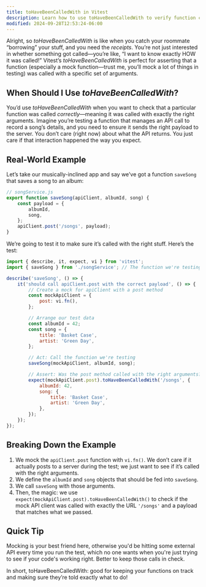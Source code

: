 ```yaml
---
title: toHaveBeenCalledWith in Vitest
description: Learn how to use toHaveBeenCalledWith to verify function calls.
modified: 2024-09-28T12:53:24-06:00
---
```


Alright, so *toHaveBeenCalledWith* is like when you catch your roommate “borrowing” your stuff, and you need the *receipts*. You’re not just interested in whether something got called—you’re like, “I want to know exactly HOW it was called!” Vitest’s *toHaveBeenCalledWith* is perfect for asserting that a function (especially a mock function—trust me, you’ll mock a lot of things in testing) was called with a specific set of arguments.

## When Should I Use *toHaveBeenCalledWith*?

You’d use *toHaveBeenCalledWith* when you want to check that a particular function was called *correctly*—meaning it was called with exactly the right arguments. Imagine you’re testing a function that manages an API call to record a song’s details, and you need to ensure it sends the right payload to the server. You don’t care (right now) about what the API returns. You just care if that interaction happened the way you expect.

## Real-World Example

Let’s take our musically-inclined app and say we’ve got a function `saveSong` that saves a song to an album:

```javascript
// songService.js
export function saveSong(apiClient, albumId, song) {
	const payload = {
		albumId,
		song,
	};
	apiClient.post('/songs', payload);
}
```

We’re going to test it to make sure it’s called with the right stuff. Here’s the test:

```javascript
import { describe, it, expect, vi } from 'vitest';
import { saveSong } from './songService'; // The function we're testing

describe('saveSong', () => {
	it('should call apiClient.post with the correct payload', () => {
		// Create a mock for apiClient with a post method
		const mockApiClient = {
			post: vi.fn(),
		};

		// Arrange our test data
		const albumId = 42;
		const song = {
			title: 'Basket Case',
			artist: 'Green Day',
		};

		// Act: Call the function we're testing
		saveSong(mockApiClient, albumId, song);

		// Assert: Was the post method called with the right arguments?
		expect(mockApiClient.post).toHaveBeenCalledWith('/songs', {
			albumId: 42,
			song: {
				title: 'Basket Case',
				artist: 'Green Day',
			},
		});
	});
});
```

## Breaking Down the Example

1. We mock the `apiClient.post` function with `vi.fn()`. We don’t care if it actually posts to a server during the test; we just want to see if it’s called with the right arguments.
2. We define the `albumId` and `song` objects that should be fed into `saveSong`.
3. We call `saveSong` with those arguments.
4. Then, the magic: we use `expect(mockApiClient.post).toHaveBeenCalledWith()` to check if the mock API client was called with exactly the URL `'/songs'` and a payload that matches what we passed.

## Quick Tip

Mocking is your best friend here, otherwise you'd be hitting some external API every time you run the test, which no one wants when you're just trying to see if your code's working right. Better to keep those calls in check.

In short, toHaveBeenCalledWith: good for keeping your functions on track and making sure they’re told exactly what to do!

```ts
```
